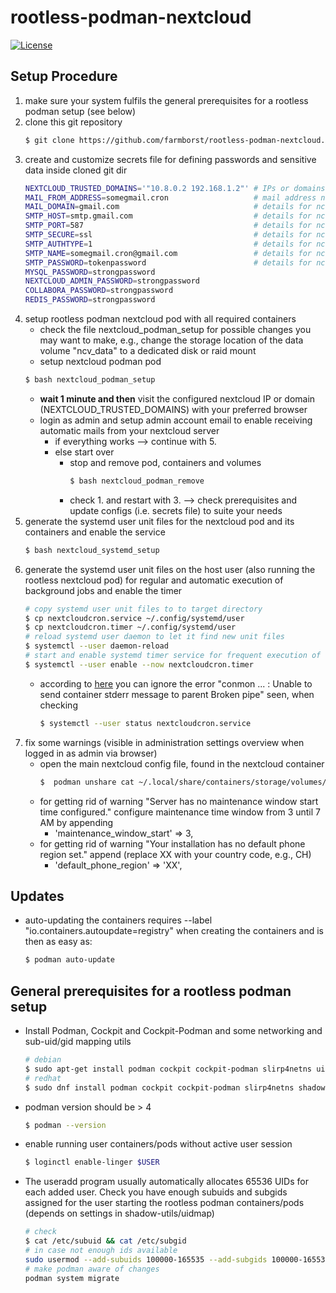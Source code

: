 # rootless-podman-nextcloud
[![License][license]](LICENSE)

## Setup Procedure
 1. make sure your system fulfils the general prerequisites for a rootless podman setup (see below)
 2. clone this git repository
    ```bash
    $ git clone https://github.com/farmborst/rootless-podman-nextcloud.git
    ```
 3. create and customize secrets file for defining passwords and sensitive data inside cloned git dir
    ```bash
    NEXTCLOUD_TRUSTED_DOMAINS='"10.8.0.2 192.168.1.2"' # IPs or domains you will be using to access nc
    MAIL_FROM_ADDRESS=somegmail.cron                   # mail address nc will use to inform you about stuff
    MAIL_DOMAIN=gmail.com                              # details for nc to send mails (example using gmail)
    SMTP_HOST=smtp.gmail.com                           # details for nc to send mails (example using gmail)
    SMTP_PORT=587                                      # details for nc to send mails (example using gmail)
    SMTP_SECURE=ssl                                    # details for nc to send mails (example using gmail)
    SMTP_AUTHTYPE=1                                    # details for nc to send mails (example using gmail)
    SMTP_NAME=somegmail.cron@gmail.com                 # details for nc to send mails (example using gmail)
    SMTP_PASSWORD=tokenpassword                        # details for nc to send mails (example using gmail)
    MYSQL_PASSWORD=strongpassword
    NEXTCLOUD_ADMIN_PASSWORD=strongpassword
    COLLABORA_PASSWORD=strongpassword
    REDIS_PASSWORD=strongpassword
    ```
4. setup rootless podman nextcloud pod with all required containers 
    * check the file nextcloud_podman_setup for possible changes you may want to make, e.g., change the storage location of the data volume "ncv_data" to a dedicated disk or raid mount
    * setup nextcloud podman pod
    ```bash
    $ bash nextcloud_podman_setup
    ```
    * **wait 1 minute and then** visit the configured nextcloud IP or domain (NEXTCLOUD_TRUSTED_DOMAINS) with your preferred browser
    * login as admin and setup admin account email to enable receiving automatic mails from your nextcloud server
        * if everything works --> continue with 5.
        * else start over
            * stop and remove pod, containers and volumes
                ```bash
                $ bash nextcloud_podman_remove
                ```
            * check 1. and restart with 3. --> check prerequisites and update configs (i.e. secrets file) to suite your needs
5. generate the systemd user unit files for the nextcloud pod and its containers and enable the service
    ```bash
    $ bash nextcloud_systemd_setup
    ```
6. generate the systemd user unit files on the host user (also running the rootless nextcloud pod) for regular and automatic execution of background jobs and enable the timer
    ```bash
    # copy systemd user unit files to to target directory
    $ cp nextcloudcron.service ~/.config/systemd/user
    $ cp nextcloudcron.timer ~/.config/systemd/user
    # reload systemd user daemon to let it find new unit files
    $ systemctl --user daemon-reload
    # start and enable systemd timer service for frequent execution of nextcloud background jobs
    $ systemctl --user enable --now nextcloudcron.timer
    ```
    * according to [here](https://github.com/containers/podman/discussions/19426) you can ignore the error "conmon ... <error>: Unable to send container stderr message to parent Broken pipe" seen, when checking 
        ```bash
        $ systemctl --user status nextcloudcron.service
        ```
7. fix some warnings (visible in administration settings overview when logged in as admin via browser) 
    * open the main nextcloud config file, found in the nextcloud container
        ```bash
        $  podman unshare cat ~/.local/share/containers/storage/volumes/ncv_nc/_data/config/config.ph
        ```
    * for getting rid of warning "Server has no maintenance window start time configured." configure maintenance time window from 3 until 7 AM by appending
        * 'maintenance_window_start' => 3,
    * for getting rid of warning "Your installation has no default phone region set." append (replace XX with your country code, e.g., CH)
        * 'default_phone_region' => 'XX',

## Updates
* auto-updating the containers requires --label "io.containers.autoupdate=registry" when creating the containers and is then as easy as:
    ```bash
    $ podman auto-update
    ```

## General prerequisites for a rootless podman setup
* Install Podman, Cockpit and Cockpit-Podman and some networking and sub-uid/gid mapping utils
    ```bash
    # debian
    $ sudo apt-get install podman cockpit cockpit-podman slirp4netns uidmap
    # redhat
    $ sudo dnf install podman cockpit cockpit-podman slirp4netns shadow-utils
    ```
* podman version should be > 4
    ```bash
    $ podman --version
    ```
* enable running user containers/pods without active user session
    ```bash
    $ loginctl enable-linger $USER
    ```
* The useradd program usually automatically allocates 65536 UIDs for each added user. Check you have enough subuids and subgids assigned for the user starting the rootless podman containers/pods (depends on settings in shadow-utils/uidmap)
    ```bash
    # check
    $ cat /etc/subuid && cat /etc/subgid
    # in case not enough ids available
    sudo usermod --add-subuids 100000-165535 --add-subgids 100000-165535 $USER
    # make podman aware of changes
    podman system migrate
    ```

[license]: https://img.shields.io/badge/Lincense-GPL--3.0_license-orange